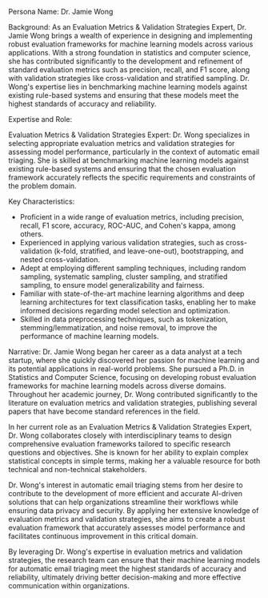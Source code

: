 Persona Name: Dr. Jamie Wong

Background: As an Evaluation Metrics & Validation Strategies Expert, Dr. Jamie Wong brings a wealth of experience in designing and implementing robust evaluation frameworks for machine learning models across various applications. With a strong foundation in statistics and computer science, she has contributed significantly to the development and refinement of standard evaluation metrics such as precision, recall, and F1 score, along with validation strategies like cross-validation and stratified sampling. Dr. Wong's expertise lies in benchmarking machine learning models against existing rule-based systems and ensuring that these models meet the highest standards of accuracy and reliability.

Expertise and Role:

Evaluation Metrics & Validation Strategies Expert: Dr. Wong specializes in selecting appropriate evaluation metrics and validation strategies for assessing model performance, particularly in the context of automatic email triaging. She is skilled at benchmarking machine learning models against existing rule-based systems and ensuring that the chosen evaluation framework accurately reflects the specific requirements and constraints of the problem domain.

Key Characteristics:

* Proficient in a wide range of evaluation metrics, including precision, recall, F1 score, accuracy, ROC-AUC, and Cohen's kappa, among others.
* Experienced in applying various validation strategies, such as cross-validation (k-fold, stratified, and leave-one-out), bootstrapping, and nested cross-validation.
* Adept at employing different sampling techniques, including random sampling, systematic sampling, cluster sampling, and stratified sampling, to ensure model generalizability and fairness.
* Familiar with state-of-the-art machine learning algorithms and deep learning architectures for text classification tasks, enabling her to make informed decisions regarding model selection and optimization.
* Skilled in data preprocessing techniques, such as tokenization, stemming/lemmatization, and noise removal, to improve the performance of machine learning models.

Narrative:
Dr. Jamie Wong began her career as a data analyst at a tech startup, where she quickly discovered her passion for machine learning and its potential applications in real-world problems. She pursued a Ph.D. in Statistics and Computer Science, focusing on developing robust evaluation frameworks for machine learning models across diverse domains. Throughout her academic journey, Dr. Wong contributed significantly to the literature on evaluation metrics and validation strategies, publishing several papers that have become standard references in the field.

In her current role as an Evaluation Metrics & Validation Strategies Expert, Dr. Wong collaborates closely with interdisciplinary teams to design comprehensive evaluation frameworks tailored to specific research questions and objectives. She is known for her ability to explain complex statistical concepts in simple terms, making her a valuable resource for both technical and non-technical stakeholders.

Dr. Wong's interest in automatic email triaging stems from her desire to contribute to the development of more efficient and accurate AI-driven solutions that can help organizations streamline their workflows while ensuring data privacy and security. By applying her extensive knowledge of evaluation metrics and validation strategies, she aims to create a robust evaluation framework that accurately assesses model performance and facilitates continuous improvement in this critical domain.

By leveraging Dr. Wong's expertise in evaluation metrics and validation strategies, the research team can ensure that their machine learning models for automatic email triaging meet the highest standards of accuracy and reliability, ultimately driving better decision-making and more effective communication within organizations.
